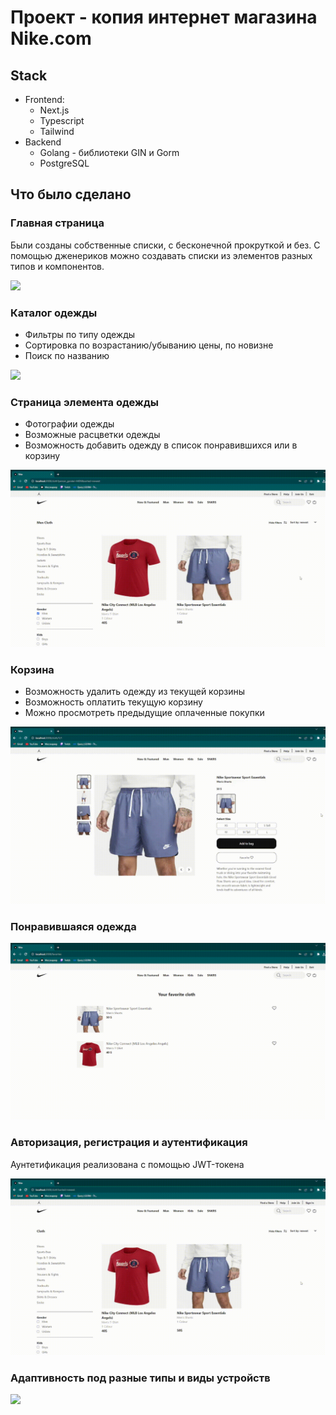 # Проект - копия интернет магазина Nike.com

## Stack

* Frontend:
    + Next.js
    + Typescript
    + Tailwind
* Backend
    + Golang - библиотеки GIN и Gorm
    + PostgreSQL

## Что было сделано

### Главная страница

Были созданы собственные списки, с бесконечной прокруткой и без. С помощью дженериков можно 
создавать списки из элементов разных типов и компонентов.

![](readme_files/main1.gif)

### Каталог одежды

* Фильтры по типу одежды
* Cортировка по возрастанию/убыванию цены, по новизне
* Поиск по названию

![](readme_files/cloth.gif)

### Страница элемента одежды

* Фотографии одежды
* Возможные расцветки одежды
* Возможность добавить одежду в список понравившихся или в корзину

![](readme_files/single-cloth.gif)

### Корзина

* Возможность удалить одежду из текущей корзины
* Возможность оплатить текущую корзину
* Можно просмотреть предыдущие оплаченные покупки

![](readme_files/basket.gif)

### Понравившаяся одежда

![](readme_files/favorite.gif)

### Авторизация, регистрация и аутентификация

Аунтетификация реализована с помощью JWT-токена

![](readme_files/auth.gif)

### Адаптивность под разные типы и виды устройств

![](readme_files/adaptive.gif)
